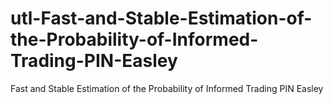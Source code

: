 # utl-Fast-and-Stable-Estimation-of-the-Probability-of-Informed-Trading-PIN-Easley
Fast and Stable Estimation of the Probability of Informed Trading PIN Easley
